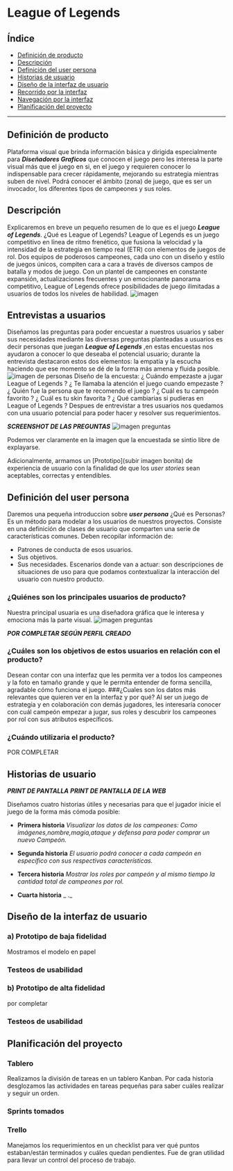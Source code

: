 
# League of Legends 

## Índice
* [Definición de producto](#definición-del-producto)
* [Descripción](#resumen-del-proyecto)
* [Definición del user persona](#definición-del-user-persona)
* [Historias de usuario](#historias-de-usuario)
* [Diseño de la interfaz de usuario](#diseño-de-la-interfaz-de-usuario)
* [Recorrido por la interfaz](#recorrido-por-la-intefaz)
* [Navegación por la interfaz](#navegación-por-la-intefaz)
* [Planificación del proyecto](#planificación-del-proyecto)

***
## Definición de producto

Plataforma visual que brinda información básica y dirigida especialmente para **_Diseñadores Graficos_** que conocen el juego pero les interesa la parte visual más que el juego en si, en el juego y requieren conocer lo indispensable para crecer rápidamente, mejorando su estrategia mientras suben de nivel. Podrá conocer el ámbito (zona) de juego, que es ser un invocador, los diferentes tipos de campeones y sus roles.

## Descripción

Explicaremos en breve un pequeño resumen de lo que es el juego **_League of Legends_**.
¿Qué es League of Legends?
League of Legends es un juego competitivo en línea de ritmo frenético, que fusiona la velocidad y la intensidad de la estrategia en tiempo real (ETR) con elementos de juegos de rol. Dos equipos de poderosos campeones, cada uno con un diseño y estilo de juegos únicos, compiten cara a cara a través de diversos campos de batalla y modos de juego. Con un plantel de campeones en constante expansión, actualizaciones frecuentes y un emocionante panorama competitivo, League of Legends ofrece posibilidades de juego ilimitadas a usuarios de todos los niveles de habilidad.
![imagen](https://lolstatic-a.akamaihd.net/frontpage/apps/prod/LolGameInfo-Harbinger/es_ES/8588e206d560a23f4d6dd0faab1663e13e84e21d/assets/assets/images/get-started/whatislol-intro.jpg)

## Entrevistas a usuarios

Diseñamos las preguntas para poder encuestar a nuestros usuarios y saber sus necesidades mediante las diversas preguntas planteadas a usuarios es decir personas que juegan **_League of Legends_** ,en estas encuestas nos ayudaron a conocer lo que deseaba el potencial usuario; durante la entrevista destacaron estos dos elementos: la empatía y la escucha haciendo que ese momento se dé de la forma más amena y fluida posible.
![imagen de personas](https://www.beeva.com/wp-content/uploads/2015/04/BEEVA-UX-personas-herramienta.jpg)
Diseño de la encuesta:
¿ Cuándo empezaste a jugar League of Legends ?
¿ Te llamaba la atención el juego cuando empezaste ?
¿ Quién fue la persona que te recomendo el juego ?
¿ Cuál es tu campeón favorito ?
¿ Cuál es tu skin favorita ?
¿ Qué cambiarias si pudieras en League of Legends ?
Despues de entrevistar a tres usuarios nos quedamos con una usuario potencial para poder hacer y resolver sus requerimientos.

**_SCREENSHOT DE LAS PREGUNTAS_**
![imagen preguntas](https://drive.google.com/drive/folders/1IoPAkLwNCDTGoXHTEDypxJ7xYEaWw6yw)

Podemos ver claramente en la imagen que la encuestada se sintio libre de explayarse.

Adicionalmente, armamos un [Prototipo](subir imagen bonita) de experiencia de usuario con la finalidad de que los _user stories_ sean aceptables, correctas y entendibles.

## Definición del user persona

Daremos una pequeña introduccion sobre **_user persona_**
¿Qué es Personas?
Es un método para modelar a los usuarios de nuestros proyectos. Consiste en una definición de clases de usuario que comparten una serie de características comunes. Deben recopilar información de:

- Patrones de conducta de esos usuarios.
- Sus objetivos.
- Sus necesidades.
Escenarios donde van a actuar: son descripciones de situaciones de uso para que podamos contextualizar la interacción del usuario con nuestro producto.

### ¿Quiénes son los principales usuarios de producto?
Nuestra principal usuaria es una diseñadora gráfica que le interesa y emociona más la parte visual.
![imagen preguntas](https://drive.google.com/drive/folders/1IoPAkLwNCDTGoXHTEDypxJ7xYEaWw6yw)

 **_POR COMPLETAR SEGÚN PERFIL CREADO_** 
### ¿Cuáles son los objetivos de estos usuarios en relación con el producto?
Desean contar con una interfaz que les permita ver a todos los campeones y la foto en tamaño grande y que le permita entender de forma sencilla, agradable cómo funciona el juego.
###¿Cuales son los datos más relevantes que quieren ver en la interfaz y por qué?
Al ser un juego de estrategia y en colaboración con demás jugadores, les interesaría conocer con cuál campeón empezar a jugar, sus roles y descubrir los campeones por rol con sus atributos específicos. 
### ¿Cuándo utilizaria el producto?
POR COMPLETAR

## Historias de usuario

**_PRINT DE PANTALLA_**
**_PRINT DE PANTALLA DE LA WEB_**

Diseñamos cuatro historias útiles y necesarias para que el jugador inicie el juego de la forma más cómoda posible:

* **Primera historia**
_Visualizar los datos de los campeones: Como imágenes,nombre,magia,ataque y defensa para poder comprar un nuevo Campeón._
* **Segunda historia**
_El usuario podrá conocer a cada campeón en específico con sus respectivas características._

* **Tercera historia**
_Mostrar los roles por campeón y al mismo tiempo la cantidad total de campeones por rol._

* **Cuarta historia**
_ ._
## Diseño de la interfaz de usuario

### **a) Prototipo de baja fidelidad**
Mostramos el modelo en papel

### Testeos de usabilidad
### **b) Prototipo de alta fidelidad**
por completar
### Testeos de usabilidad

## Planificación del proyecto

### Tablero
Realizamos la división de tareas en un tablero Kanban. Por cada historia desglozamos las actividades en tareas pequeñas para saber cuáles realizar y seguir un orden.
### Sprints tomados
### Trello
Manejamos los requerimientos en un checklist para ver qué puntos estaban/están terminados y cuáles quedan pendientes. Fue de gran utilidad para llevar un control del proceso de trabajo.
